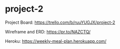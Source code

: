# project-2


Project Board: https://trello.com/b/ruuYUGJX/project-2

Wireframe and ERD: https://pr.to/NAZCTQ/

Heroku: https://weekly-meal-plan.herokuapp.com/